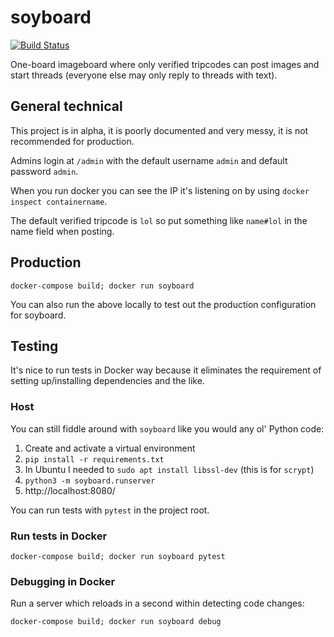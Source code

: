 # soyboard

[![Build
Status](https://travis-ci.org/lily-mayfield/soyboard.svg?branch=master)](https://travis-ci.org/lily-mayfield/soyboard)

One-board imageboard where only verified tripcodes can post images and start
threads (everyone else may only reply to threads with text).

## General technical

This project is in alpha, it is poorly documented and very messy, it is not
recommended for production.

Admins login at `/admin` with the default username `admin` and default password `admin`.

When you run docker you can see the IP it's listening on by using `docker
inspect containername`.

The default verified tripcode is `lol` so put something like `name#lol` in the
name field when posting.

## Production

`docker-compose build; docker run soyboard`

You can also run the above locally to test out the production configuration for
soyboard.

## Testing

It's nice to run tests in Docker way because it eliminates the requirement of setting
up/installing dependencies and the like.

### Host

You can still fiddle around with `soyboard` like you would any ol' Python code:

  1. Create and activate a virtual environment
  1. `pip install -r requirements.txt`
  1. In Ubuntu I needed to `sudo apt install libssl-dev` (this is for `scrypt`)
  1. `python3 -m soyboard.runserver`
  1. http://localhost:8080/

You can run tests with `pytest` in the project root.

### Run tests in Docker

`docker-compose build; docker run soyboard pytest`

### Debugging in Docker

Run a server which reloads in a second within detecting
code changes:

`docker-compose build; docker run soyboard debug`
